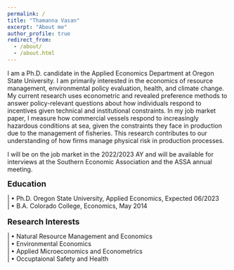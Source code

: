 ```yaml
---
permalink: /
title: "Thamanna Vasan"
excerpt: "About me"
author_profile: true
redirect_from: 
  - /about/
  - /about.html
---
```


I am a Ph.D. candidate in the Applied Economics Department at Oregon State University. I am primarily interested in the economics of resource management, environmental policy evaluation, health, and climate change. My current research uses econometric and revealed preference methods to answer policy-relevant questions about how individuals respond to incentives given technical and institutional constraints. In my job market paper, I measure how commercial vessels respond to increasingly hazardous conditions at sea, given the constraints they face in production due to the management of fisheries. This research contributes to our understanding of how firms manage physical risk in production processes. 

I will be on the job market in the 2022/2023 AY and will be available for interviews at the Southern Economic Association and the ASSA annual meeting. 

<font size="4"> **Education** </font>

|  •  Ph.D.  Oregon State University, Applied Economics, Expected 06/2023<br>
|  •  B.A.  Colorado College, Economics, May 2014
<br>
<br>
<font size="4"> **Research Interests** </font>

|  •  Natural Resource Management and Economics<br>
|  •  Environmental Economics <br>
|  •  Applied Microeconomics and Econometrics<br>
|  •  Occuptaional Safety and Health<br>


